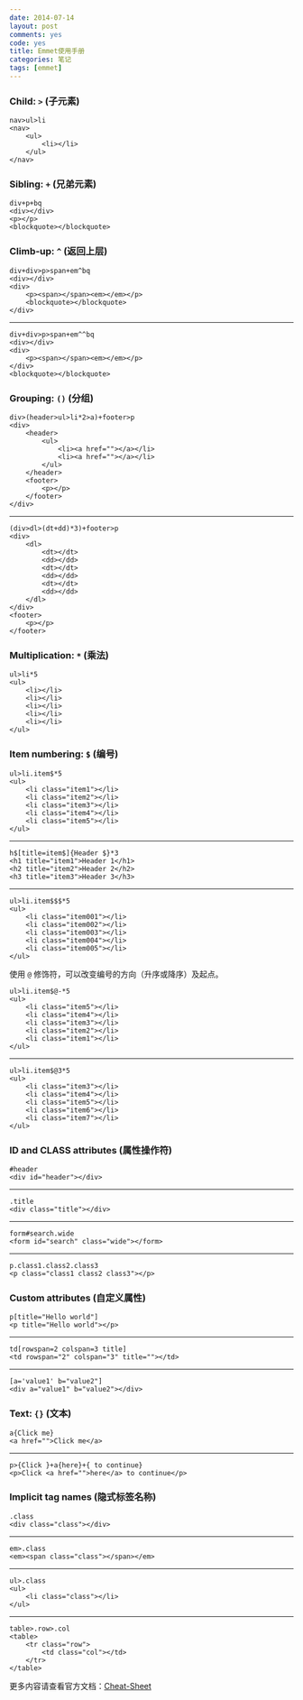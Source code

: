 ```yaml
---
date: 2014-07-14
layout: post
comments: yes
code: yes
title: Emmet使用手册
categories: 笔记
tags: [emmet]
---
```


### Child: `>` (子元素)
    
    nav>ul>li
    <nav>
        <ul>
            <li></li>
        </ul>
    </nav>

### Sibling: `+` (兄弟元素)

    div+p+bq
    <div></div>
    <p></p>
    <blockquote></blockquote>

### Climb-up: `^` (返回上层)

    div+div>p>span+em^bq
    <div></div>
    <div>
        <p><span></span><em></em></p>
        <blockquote></blockquote>
    </div>
-----
    div+div>p>span+em^^bq
    <div></div>
    <div>
        <p><span></span><em></em></p>
    </div>
    <blockquote></blockquote>

### Grouping: `()` (分组)

    div>(header>ul>li*2>a)+footer>p
    <div>
        <header>
            <ul>
                <li><a href=""></a></li>
                <li><a href=""></a></li>
            </ul>
        </header>
        <footer>
            <p></p>
        </footer>
    </div>
-----
    (div>dl>(dt+dd)*3)+footer>p
    <div>
        <dl>
            <dt></dt>
            <dd></dd>
            <dt></dt>
            <dd></dd>
            <dt></dt>
            <dd></dd>
        </dl>
    </div>
    <footer>
        <p></p>
    </footer>

### Multiplication: `*` (乘法)

    ul>li*5
    <ul>
        <li></li>
        <li></li>
        <li></li>
        <li></li>
        <li></li>
    </ul>

### Item numbering: `$` (编号)

    ul>li.item$*5
    <ul>
        <li class="item1"></li>
        <li class="item2"></li>
        <li class="item3"></li>
        <li class="item4"></li>
        <li class="item5"></li>
    </ul>
-----
    h$[title=item$]{Header $}*3
    <h1 title="item1">Header 1</h1>
    <h2 title="item2">Header 2</h2>
    <h3 title="item3">Header 3</h3>
-----
    ul>li.item$$$*5
    <ul>
        <li class="item001"></li>
        <li class="item002"></li>
        <li class="item003"></li>
        <li class="item004"></li>
        <li class="item005"></li>
    </ul>

使用 `@` 修饰符，可以改变编号的方向（升序或降序）及起点。

    ul>li.item$@-*5
    <ul>
        <li class="item5"></li>
        <li class="item4"></li>
        <li class="item3"></li>
        <li class="item2"></li>
        <li class="item1"></li>
    </ul>
-----
    ul>li.item$@3*5
    <ul>
        <li class="item3"></li>
        <li class="item4"></li>
        <li class="item5"></li>
        <li class="item6"></li>
        <li class="item7"></li>
    </ul>

### ID and CLASS attributes (属性操作符)

    #header
    <div id="header"></div>
-----
    .title
    <div class="title"></div>
-----
    form#search.wide
    <form id="search" class="wide"></form>
-----
    p.class1.class2.class3
    <p class="class1 class2 class3"></p>

### Custom attributes (自定义属性)

    p[title="Hello world"]
    <p title="Hello world"></p>
-----
    td[rowspan=2 colspan=3 title]
    <td rowspan="2" colspan="3" title=""></td>
-----
    [a='value1' b="value2"]
    <div a="value1" b="value2"></div>

### Text: `{}` (文本)

    a{Click me}
    <a href="">Click me</a>
-----
    p>{Click }+a{here}+{ to continue}
    <p>Click <a href="">here</a> to continue</p>

### Implicit tag names (隐式标签名称)

    .class
    <div class="class"></div>
-----
    em>.class
    <em><span class="class"></span></em>
-----
    ul>.class
    <ul>
        <li class="class"></li>
    </ul>
-----
    table>.row>.col
    <table>
        <tr class="row">
            <td class="col"></td>
        </tr>
    </table>

更多内容请查看官方文档：[Cheat-Sheet](http://docs.emmet.io/cheat-sheet/)